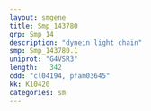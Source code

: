 ```yaml
---
layout: smgene
title: Smp_143780
grp: Smp_14
description: "dynein light chain"
smp: Smp_143780.1
uniprot: "G4VSR3"
length:   342
cdd: "cl04194, pfam03645"
kk: K10420
categories: sm
---
```

